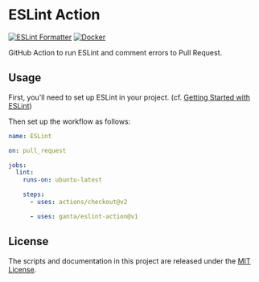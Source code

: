 # ESLint Action

[![ESLint Formatter](https://github.com/ganta/eslint-action/actions/workflows/eslint-formatter.yaml/badge.svg)](https://github.com/ganta/eslint-action/actions/workflows/eslint-formatter.yaml)
[![Docker](https://github.com/ganta/eslint-action/actions/workflows/docker.yaml/badge.svg)](https://github.com/ganta/eslint-action/actions/workflows/docker.yaml)

GitHub Action to run ESLint and comment errors to Pull Request.


## Usage

First, you'll need to set up ESLint in your project. (cf. [Getting Started with ESLint](https://eslint.org/docs/user-guide/getting-started))

Then set up the workflow as follows:

```yaml
name: ESLint

on: pull_request

jobs:
  lint:
    runs-on: ubuntu-latest

    steps:
      - uses: actions/checkout@v2

      - uses: ganta/eslint-action@v1
```

## License

The scripts and documentation in this project are released under the [MIT License](LICENSE).
